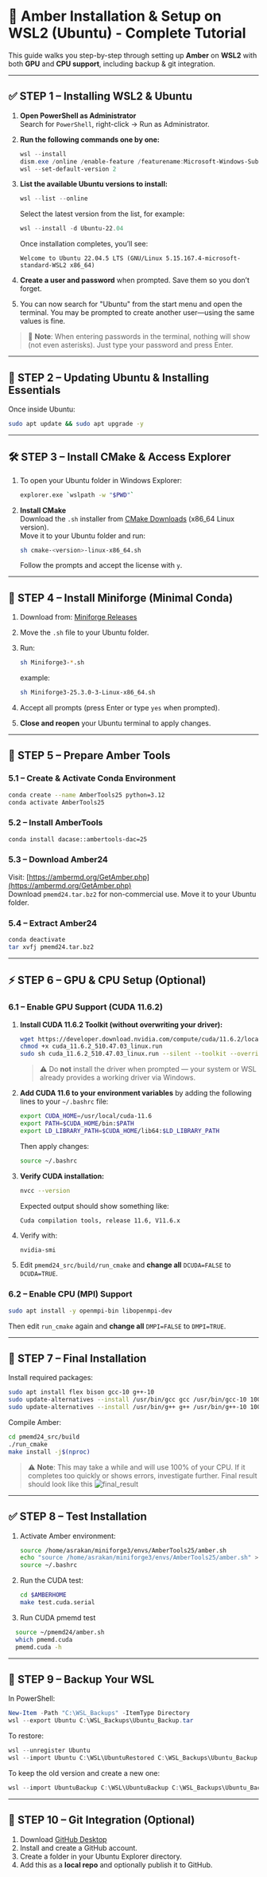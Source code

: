 # 🚀 Amber Installation & Setup on WSL2 (Ubuntu) - Complete Tutorial

This guide walks you step-by-step through setting up **Amber** on **WSL2** with both **GPU** and **CPU support**, including backup & git integration.

---

## ✅ STEP 1 – Installing WSL2 & Ubuntu

1. **Open PowerShell as Administrator**  
   Search for `PowerShell`, right-click → Run as Administrator.

2. **Run the following commands one by one:**
   ```powershell
   wsl --install
   dism.exe /online /enable-feature /featurename:Microsoft-Windows-Subsystem-Linux /all /norestart
   wsl --set-default-version 2
   ```

3. **List the available Ubuntu versions to install:**
   ```powershell
   wsl --list --online
   ```
   Select the latest version from the list, for example:
   ```powershell
   wsl --install -d Ubuntu-22.04
   ```

   Once installation completes, you’ll see:
   ```
   Welcome to Ubuntu 22.04.5 LTS (GNU/Linux 5.15.167.4-microsoft-standard-WSL2 x86_64)
   ```

4. **Create a user and password** when prompted. Save them so you don’t forget.

5. You can now search for "Ubuntu" from the start menu and open the terminal.
   You may be prompted to create another user—using the same values is fine.

> 🧠 **Note**: When entering passwords in the terminal, nothing will show (not even asterisks). Just type your password and press Enter.

---

## 🔧 STEP 2 – Updating Ubuntu & Installing Essentials

Once inside Ubuntu:

```bash
sudo apt update && sudo apt upgrade -y
```

---

## 🛠 STEP 3 – Install CMake & Access Explorer

1. To open your Ubuntu folder in Windows Explorer:
   ```bash
   explorer.exe `wslpath -w "$PWD"`
   ```

2. **Install CMake**  
   Download the `.sh` installer from [CMake Downloads](https://cmake.org/download/) (x86_64 Linux version).  
   Move it to your Ubuntu folder and run:
   ```bash
   sh cmake-<version>-linux-x86_64.sh
   ```
   Follow the prompts and accept the license with `y`.

---

## 🐍 STEP 4 – Install Miniforge (Minimal Conda)

1. Download from: [Miniforge Releases](https://github.com/conda-forge/miniforge/releases)
2. Move the `.sh` file to your Ubuntu folder.
3. Run:
   ```bash
   sh Miniforge3-*.sh
   ```
   example:
   ```bash
   sh Miniforge3-25.3.0-3-Linux-x86_64.sh
   ```

5. Accept all prompts (press Enter or type `yes` when prompted).

6. **Close and reopen** your Ubuntu terminal to apply changes.

---

## 🧪 STEP 5 – Prepare Amber Tools

### 5.1 – Create & Activate Conda Environment

```bash
conda create --name AmberTools25 python=3.12
conda activate AmberTools25
```

### 5.2 – Install AmberTools

```bash
conda install dacase::ambertools-dac=25
```

### 5.3 – Download Amber24

Visit: [https://ambermd.org/GetAmber.php](https://ambermd.org/GetAmber.php)  
Download `pmemd24.tar.bz2` for non-commercial use. Move it to your Ubuntu folder.

### 5.4 – Extract Amber24

```bash
conda deactivate
tar xvfj pmemd24.tar.bz2
```

---

## ⚡ STEP 6 – GPU & CPU Setup (Optional)

### 6.1 – Enable GPU Support (CUDA 11.6.2)

1. **Install CUDA 11.6.2 Toolkit (without overwriting your driver):**

   ```bash
   wget https://developer.download.nvidia.com/compute/cuda/11.6.2/local_installers/cuda_11.6.2_510.47.03_linux.run
   chmod +x cuda_11.6.2_510.47.03_linux.run
   sudo sh cuda_11.6.2_510.47.03_linux.run --silent --toolkit --override
   ```

   > ⚠️ Do **not** install the driver when prompted — your system or WSL already provides a working driver via Windows.

2. **Add CUDA 11.6 to your environment variables** by adding the following lines to your `~/.bashrc` file:

   ```bash
   export CUDA_HOME=/usr/local/cuda-11.6
   export PATH=$CUDA_HOME/bin:$PATH
   export LD_LIBRARY_PATH=$CUDA_HOME/lib64:$LD_LIBRARY_PATH
   ```

   Then apply changes:

   ```bash
   source ~/.bashrc
   ```

3. **Verify CUDA installation:**

   ```bash
   nvcc --version
   ```

   Expected output should show something like:
   ```
   Cuda compilation tools, release 11.6, V11.6.x
   ```

4. Verify with:
   ```bash
   nvidia-smi
   ```

5. Edit `pmemd24_src/build/run_cmake` and **change all** `DCUDA=FALSE` to `DCUDA=TRUE`.

### 6.2 – Enable CPU (MPI) Support

```bash
sudo apt install -y openmpi-bin libopenmpi-dev
```

Then edit `run_cmake` again and **change all** `DMPI=FALSE` to `DMPI=TRUE`.

---

## 🔨 STEP 7 – Final Installation

Install required packages:

```bash
sudo apt install flex bison gcc-10 g++-10
sudo update-alternatives --install /usr/bin/gcc gcc /usr/bin/gcc-10 100
sudo update-alternatives --install /usr/bin/g++ g++ /usr/bin/g++-10 100
```

Compile Amber:

```bash
cd pmemd24_src/build
./run_cmake
make install -j$(nproc)
```

> ⚠️ **Note**: This may take a while and will use 100% of your CPU. If it completes too quickly or shows errors, investigate further.
> Final result should look like this
> ![final_result](https://github.com/user-attachments/assets/4286dab5-f13c-40e6-b9a1-294d9627476e)


---

## ✅ STEP 8 – Test Installation

1. Activate Amber environment:
   ```bash
   source /home/asrakan/miniforge3/envs/AmberTools25/amber.sh
   echo "source /home/asrakan/miniforge3/envs/AmberTools25/amber.sh" >> ~/.bashrc
   source ~/.bashrc
   ```

2. Run the CUDA test:
   ```bash
   cd $AMBERHOME
   make test.cuda.serial
   ```
3. Run CUDA pmemd test
 ```bash
   source ~/pmemd24/amber.sh
   which pmemd.cuda
   pmemd.cuda -h
```

---


## 💾 STEP 9 – Backup Your WSL

In PowerShell:

```powershell
New-Item -Path "C:\WSL_Backups" -ItemType Directory
wsl --export Ubuntu C:\WSL_Backups\Ubuntu_Backup.tar
```

To restore:
```powershell
wsl --unregister Ubuntu
wsl --import Ubuntu C:\WSL\UbuntuRestored C:\WSL_Backups\Ubuntu_Backup.tar
```

To keep the old version and create a new one:
```powershell
wsl --import UbuntuBackup C:\WSL\UbuntuBackup C:\WSL_Backups\Ubuntu_Backup.tar
```

---

## 🔄 STEP 10 – Git Integration (Optional)

1. Download [GitHub Desktop](https://desktop.github.com/download/)
2. Install and create a GitHub account.
3. Create a folder in your Ubuntu Explorer directory.
4. Add this as a **local repo** and optionally publish it to GitHub.

